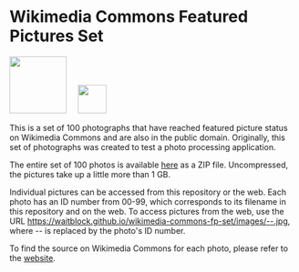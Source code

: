 # Wikimedia Commons Featured Pictures Set

<a href="https://commons.wikimedia.org/"><img src="https://upload.wikimedia.org/wikipedia/commons/thumb/4/41/Commons-logo-en.svg/684px-Commons-logo-en.svg.png" height="100" width="auto" /></a>&nbsp;&nbsp;&nbsp;&nbsp;&nbsp;<a href="https://creativecommons.org/publicdomain/zero/1.0/legalcode"><img src="https://mirrors.creativecommons.org/presskit/buttons/88x31/png/cc-zero.png" height="50" width="auto" /></a>

This is a set of 100 photographs that have reached featured picture status on Wikimedia Commons and are also in the public domain. Originally, this set of photographs was created to test a photo processing application.

The entire set of 100 photos is available [here](https://github.com/waitblock/wikimedia-commons-fp-set/archive/refs/heads/main.zip) as a ZIP file. Uncompressed, the pictures take up a little more than 1 GB.

Individual pictures can be accessed from this repository or the web. Each photo has an ID number from 00-99, which corresponds to its filename in this repository and on the web. To access pictures from the web, use the URL https://waitblock.github.io/wikimedia-commons-fp-set/images/--.jpg, where -- is replaced by the photo's ID number.

To find the source on Wikimedia Commons for each photo, please refer to the [website](https://waitblock.github.io/wikimedia-commons-fp-set/).
